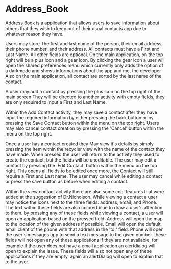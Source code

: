 # Address_Book
Address Book is a application that allows users to save information about others
 that they wish to keep out of their usual contacts app due to whatever reason they have.
 
Users may store The first and last name of the person, their email address, their phone number, and their address.
  All contacts must have a First and Last Name. All other fields are optional.
  On the main application, on the top right will be a plus icon and a gear icon.
  By clicking the gear icon a user will open the shared preferences menu which currently
    only adds the option of a darkmode and shows informations about the app and me, the developer
  Also on the main application, all contact are sorted by the last name of the contact.
  
A user may add a contact by pressing the plus icon on the top right of the main screen
  They will be directed to another activity with empty fields, they are only required to input a First and Last Name.

Within the Add Contact activity, they may save a contact after they have input the required information
  by either pressing the back button or by pressing the Save Contact button within the menu on the top right.
  Users may also cancel contact creation by pressing the 'Cancel' button within the menu on the top right.
  
Once a user has a contact created they May view it's details by simply pressing the item within the recycler view
  with the name of the contact they have made.
  When pressed the user will return to the activity they used to create the contact, but the fields will be uneditable.
  The user may edit a contact by pressing the 'Edit Contact' button within the menu on the top right.
  This opens all fields to be edited once more, the Contact will still require a First and Last name.
  The user may cancel while editing a contact or press the save button as before when editing a contact.
  
Within the view contact activity there are also some cool features that were added at the suggestion of Dr.Nicholson.
  While viewing a contact a user may notice the icons next to the three fields: address, email, and Phone.
  The text within these fields are also colored blue to draw a user's attention to them.
  by pressing any of these fields while viewing a contact, a user will open an application based on the pressed field.
  Address will open the map to the location of the given address if possible.
  Email will open the default email client of the phone with that address in the 'to:' field.
  Phone will open the user's messages app to send a text message to the given number.
  these fields will not open any of these applications if they are not available, for example if the user does not have a email application
  an alertdialog will open to explain the issue.
  These fields will also not open any of these applications if they are empty, again an alertDialog will open to explain that to the user.
  
